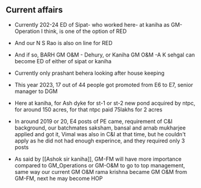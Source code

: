 ## Current affairs

- Currently 202-24 ED of Sipat- who worked here- at kaniha as GM-Operation I think, is one of the option of RED
- And our N S Rao is also on line for RED
- And if so, BARH GM O&M - Dehury, or Kaniha GM O&M -A K sehgal can become ED of either of sipat or kaniha
- Currently only prashant behera looking after house keeping
- This year 2023, 17 out of 44 people got promoted from E6 to E7, senior manager to DGM




- Here at kaniha, for Ash dyke for st-1 or st-2 new pond acquired by ntpc, for around 150 acres, for that ntpc paid 75lakhs for 2 acres
- In around 2019 or 20, E4 posts of PE came, requirement of C&I background, our batchmates saksham, bansal and arnab mukharjee applied and got it, Vimal was also in C&I at that time, but he couldn't apply as he did not had enough experince, and they required only 3 posts
- As said by [[Ashok sir kaniha]], GM-FM will have more importance compared to GM_Operations or GM-O&M to go to top management, same way our current GM O&M rama krishna became GM O&M from GM-FM, next he may become HOP
